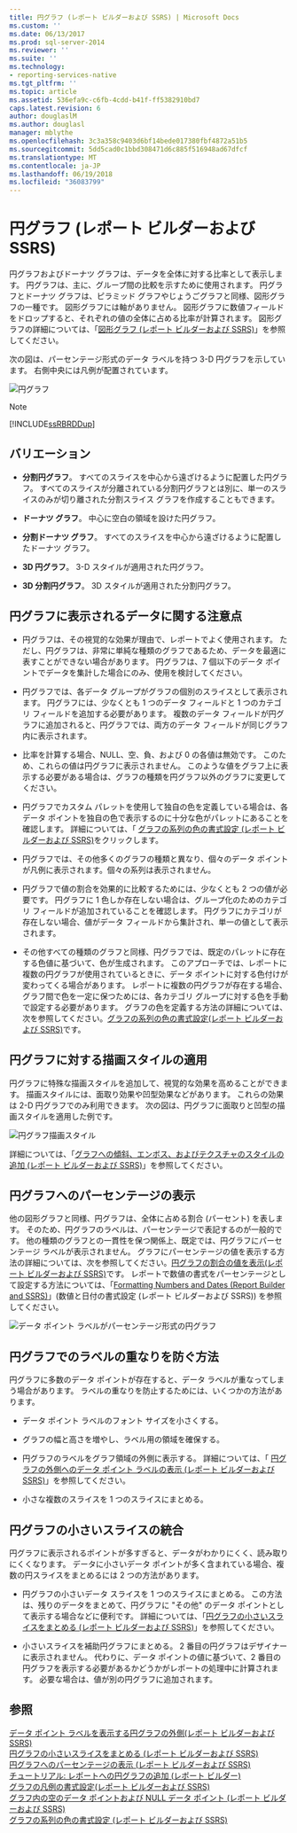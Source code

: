 ```yaml
---
title: 円グラフ (レポート ビルダーおよび SSRS) | Microsoft Docs
ms.custom: ''
ms.date: 06/13/2017
ms.prod: sql-server-2014
ms.reviewer: ''
ms.suite: ''
ms.technology:
- reporting-services-native
ms.tgt_pltfrm: ''
ms.topic: article
ms.assetid: 536efa9c-c6fb-4cdd-b41f-ff5382910bd7
caps.latest.revision: 6
author: douglaslM
ms.author: douglasl
manager: mblythe
ms.openlocfilehash: 3c3a358c9403d6bf14bede017380fbf4872a51b5
ms.sourcegitcommit: 5dd5cad0c1bbd308471d6c885f516948ad67dfcf
ms.translationtype: MT
ms.contentlocale: ja-JP
ms.lasthandoff: 06/19/2018
ms.locfileid: "36083799"
---
```

# <a name="pie-charts-report-builder-and-ssrs"></a>円グラフ (レポート ビルダーおよび SSRS)
  円グラフおよびドーナツ グラフは、データを全体に対する比率として表示します。 円グラフは、主に、グループ間の比較を示すために使用されます。 円グラフとドーナツ グラフは、ピラミッド グラフやじょうごグラフと同様、図形グラフの一種です。 図形グラフには軸がありません。 図形グラフに数値フィールドをドロップすると、それぞれの値の全体に占める比率が計算されます。 図形グラフの詳細については、「[図形グラフ &#40;レポート ビルダーおよび SSRS&#41;](charts-report-builder-and-ssrs.md)」を参照してください。  
  
 次の図は、パーセンテージ形式のデータ ラベルを持つ 3-D 円グラフを示しています。  右側中央には凡例が配置されています。  
  
 ![円グラフ](../media/piechart.gif "円グラフ")  
  
> [!NOTE]  
>  [!INCLUDE[ssRBRDDup](../../includes/ssrbrddup-md.md)]  
  
## <a name="variations"></a>バリエーション  
  
-   **分割円グラフ**。 すべてのスライスを中心から遠ざけるように配置した円グラフ。 すべてのスライスが分離されている分割円グラフとは別に、単一のスライスのみが切り離された分割スライス グラフを作成することもできます。  
  
-   **ドーナツ グラフ**。 中心に空白の領域を設けた円グラフ。  
  
-   **分割ドーナツ グラフ**。 すべてのスライスを中心から遠ざけるように配置したドーナツ グラフ。  
  
-   **3D 円グラフ**。 3-D スタイルが適用された円グラフ。  
  
-   **3D 分割円グラフ**。 3D スタイルが適用された分割円グラフ。  
  
## <a name="data-considerations-for-display-on-a-pie-chart"></a>円グラフに表示されるデータに関する注意点  
  
-   円グラフは、その視覚的な効果が理由で、レポートでよく使用されます。 ただし、円グラフは、非常に単純な種類のグラフであるため、データを最適に表すことができない場合があります。 円グラフは、7 個以下のデータ ポイントでデータを集計した場合にのみ、使用を検討してください。  
  
-   円グラフでは、各データ グループがグラフの個別のスライスとして表示されます。 円グラフには、少なくとも 1 つのデータ フィールドと 1 つのカテゴリ フィールドを追加する必要があります。 複数のデータ フィールドが円グラフに追加されると、円グラフでは、両方のデータ フィールドが同じグラフ内に表示されます。  
  
-   比率を計算する場合、NULL、空、負、および 0 の各値は無効です。 このため、これらの値は円グラフに表示されません。 このような値をグラフ上に表示する必要がある場合は、グラフの種類を円グラフ以外のグラフに変更してください。  
  
-   円グラフでカスタム パレットを使用して独自の色を定義している場合は、各データ ポイントを独自の色で表示するのに十分な色がパレットにあることを確認します。 詳細については、「 [グラフの系列の色の書式設定 &#40;レポート ビルダーおよび SSRS&#41;](formatting-series-colors-on-a-chart-report-builder-and-ssrs.md)をクリックします。  
  
-   円グラフでは、その他多くのグラフの種類と異なり、個々のデータ ポイントが凡例に表示されます。個々の系列は表示されません。  
  
-   円グラフで値の割合を効果的に比較するためには、少なくとも 2 つの値が必要です。 円グラフに 1 色しか存在しない場合は、グループ化のためのカテゴリ フィールドが追加されていることを確認します。 円グラフにカテゴリが存在しない場合、値がデータ フィールドから集計され、単一の値として表示されます。  
  
-   その他すべての種類のグラフと同様、円グラフでは、既定のパレットに存在する色値に基づいて、色が生成されます。 このアプローチでは、レポートに複数の円グラフが使用されているときに、データ ポイントに対する色付けが変わってくる場合があります。 レポートに複数の円グラフが存在する場合、グラフ間で色を一定に保つためには、各カテゴリ グループに対する色を手動で設定する必要があります。 グラフの色を定義する方法の詳細については、次を参照してください。[グラフの系列の色の書式設定&#40;レポート ビルダーおよび SSRS&#41;](formatting-series-colors-on-a-chart-report-builder-and-ssrs.md)です。  
  
## <a name="applying-drawing-styles-to-a-pie-chart"></a>円グラフに対する描画スタイルの適用  
 円グラフに特殊な描画スタイルを追加して、視覚的な効果を高めることができます。 描画スタイルには、面取り効果や凹型効果などがあります。 これらの効果は 2-D 円グラフでのみ利用できます。 次の図は、円グラフに面取りと凹型の描画スタイルを適用した例です。  
  
 ![円グラフ描画スタイル](../media/rs-piedrawingeffects-concave2.gif "円グラフ描画スタイル")  
  
 詳細については、「[グラフへの傾斜、エンボス、およびテクスチャのスタイルの追加 (レポート ビルダーおよび SSRS)](chart-effects-add-bevel-emboss-or-texture-report-builder.md)」を参照してください。  
  
## <a name="displaying-percentage-values-on-a-pie-chart"></a>円グラフへのパーセンテージの表示  
 他の図形グラフと同様、円グラフは、全体に占める割合 (パーセント) を表します。 そのため、円グラフのラベルは、パーセンテージで表記するのが一般的です。 他の種類のグラフとの一貫性を保つ関係上、既定では、円グラフにパーセンテージ ラベルが表示されません。 グラフにパーセンテージの値を表示する方法の詳細については、次を参照してください。[円グラフの割合の値を表示&#40;レポート ビルダーおよび SSRS&#41;](display-percentage-values-on-a-pie-chart-report-builder-and-ssrs.md)です。 レポートで数値の書式をパーセンテージとして設定する方法については、「[Formatting Numbers and Dates (Report Builder and SSRS)](formatting-numbers-and-dates-report-builder-and-ssrs.md)」(数値と日付の書式設定 (レポート ビルダーおよび SSRS)) を参照してください。  
  
 ![データ ポイント ラベルがパーセンテージ形式の円グラフ](../media/rs-piechartpercentages.gif "データ ポイント ラベルがパーセンテージ形式の円グラフ")  
  
## <a name="preventing-overlapped-labels-on-a-pie-chart"></a>円グラフでのラベルの重なりを防ぐ方法  
 円グラフに多数のデータ ポイントが存在すると、データ ラベルが重なってしまう場合があります。 ラベルの重なりを防止するためには、いくつかの方法があります。  
  
-   データ ポイント ラベルのフォント サイズを小さくする。  
  
-   グラフの幅と高さを増やし、ラベル用の領域を確保する。  
  
-   円グラフのラベルをグラフ領域の外側に表示する。 詳細については、「 [円グラフの外側へのデータ ポイント ラベルの表示 (レポート ビルダーおよび SSRS)](display-data-point-labels-outside-a-pie-chart-report-builder-and-ssrs.md)」を参照してください。  
  
-   小さな複数のスライスを 1 つのスライスにまとめる。  
  
## <a name="consolidating-small-slices-on-a-pie-chart"></a>円グラフの小さいスライスの統合  
 円グラフに表示されるポイントが多すぎると、データがわかりにくく、読み取りにくくなります。 データに小さいデータ ポイントが多く含まれている場合、複数の円スライスをまとめるには 2 つの方法があります。  
  
-   円グラフの小さいデータ スライスを 1 つのスライスにまとめる。 この方法は、残りのデータをまとめて、円グラフに "その他" のデータ ポイントとして表示する場合などに便利です。 詳細については、「[円グラフの小さいスライスをまとめる &#40;レポート ビルダーおよび SSRS&#41;](collect-small-slices-on-a-pie-chart-report-builder-and-ssrs.md)」を参照してください。  
  
-   小さいスライスを補助円グラフにまとめる。 2 番目の円グラフはデザイナーに表示されません。 代わりに、データ ポイントの値に基づいて、2 番目の円グラフを表示する必要があるかどうかがレポートの処理中に計算されます。 必要な場合は、値が別の円グラフに追加されます。  
  
## <a name="see-also"></a>参照  
 [データ ポイント ラベルを表示する円グラフの外側&#40;レポート ビルダーおよび SSRS&#41;](display-data-point-labels-outside-a-pie-chart-report-builder-and-ssrs.md)   
 [円グラフの小さいスライスをまとめる &#40;レポート ビルダーおよび SSRS&#41;](collect-small-slices-on-a-pie-chart-report-builder-and-ssrs.md)   
 [円グラフへのパーセンテージの表示 &#40;レポート ビルダーおよび SSRS&#41;](display-percentage-values-on-a-pie-chart-report-builder-and-ssrs.md)   
 [チュートリアル: レポートへの円グラフの追加 &#40;レポート ビルダー&#41;](../tutorial-add-a-pie-chart-to-your-report-report-builder.md)   
 [グラフの凡例の書式設定&#40;レポート ビルダーおよび SSRS&#41;](chart-legend-formatting-report-builder.md)   
 [グラフ内の空のデータ ポイントおよび NULL データ ポイント (レポート ビルダーおよび SSRS)](empty-and-null-data-points-in-charts-report-builder-and-ssrs.md)   
 [グラフの系列の色の書式設定 &#40;レポート ビルダーおよび SSRS&#41;](formatting-series-colors-on-a-chart-report-builder-and-ssrs.md)  
  
  